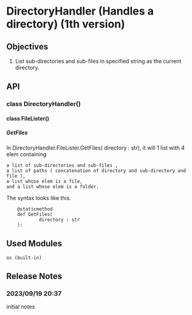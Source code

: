 # DirectoryHandler (Handles a directory) (1th version)
## Objectives
1. List sub-directories and sub-files in specified string as the current directory.

## API
### class DirectoryHandler()
#### class FileLister()

##### GetFiles
In DirectoryHandler.FileLister.GetFiles( directory : str), it will 1 list with 4 elem containing 

    a list of sub-directories and sub-files ,
    a list of paths ( concatenation of directory and sub-directory and file ), 
    a list whose elem is a file, 
    and a list whose elem is a folder.

The syntax looks like this.

        @staticmethod
        def GetFiles(
                directory : str
        ):
            

## Used Modules
    os (built-in)
## Release Notes
### 2023/09/19 20:37 
initial notes
